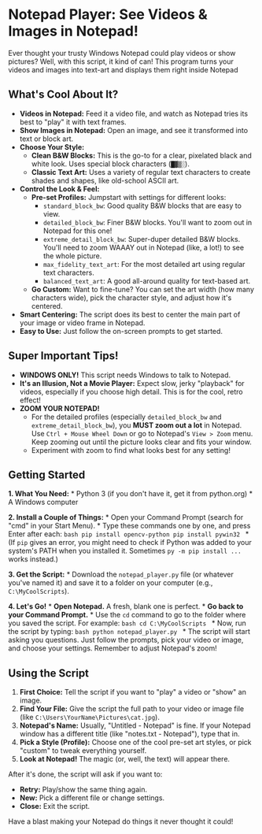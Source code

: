 # Notepad Player: See Videos & Images in Notepad!

Ever thought your trusty Windows Notepad could play videos or show pictures? Well, with this script, it kind of can! This program turns your videos and images into text-art and displays them right inside Notepad

## What's Cool About It?

*   **Videos in Notepad:** Feed it a video file, and watch as Notepad tries its best to "play" it with text frames.
*   **Show Images in Notepad:** Open an image, and see it transformed into text or block art.
*   **Choose Your Style:**
    *   **Clean B&W Blocks:** This is the go-to for a clear, pixelated black and white look. Uses special block characters (`█▓▒░`).
    *   **Classic Text Art:** Uses a variety of regular text characters to create shades and shapes, like old-school ASCII art.
*   **Control the Look & Feel:**
    *   **Pre-set Profiles:** Jumpstart with settings for different looks:
        *   `standard_block_bw`: Good quality B&W blocks that are easy to view.
        *   `detailed_block_bw`: Finer B&W blocks. You'll want to zoom out in Notepad for this one!
        *   `extreme_detail_block_bw`: Super-duper detailed B&W blocks. You'll need to zoom WAAAY out in Notepad (like, a lot!) to see the whole picture.
        *   `max_fidelity_text_art`: For the most detailed art using regular text characters.
        *   `balanced_text_art`: A good all-around quality for text-based art.
    *   **Go Custom:** Want to fine-tune? You can set the art width (how many characters wide), pick the character style, and adjust how it's centered.
*   **Smart Centering:** The script does its best to center the main part of your image or video frame in Notepad.
*   **Easy to Use:** Just follow the on-screen prompts to get started.

## Super Important Tips!

*   **WINDOWS ONLY!** This script needs Windows to talk to Notepad.
*   **It's an Illusion, Not a Movie Player:** Expect slow, jerky "playback" for videos, especially if you choose high detail. This is for the cool, retro effect!
*   **ZOOM YOUR NOTEPAD!**
    *   For the detailed profiles (especially `detailed_block_bw` and `extreme_detail_block_bw`), you **MUST zoom out a lot** in Notepad. Use `Ctrl + Mouse Wheel Down` or go to Notepad's `View > Zoom` menu. Keep zooming out until the picture looks clear and fits your window.
    *   Experiment with zoom to find what looks best for any setting!

## Getting Started

**1. What You Need:**
    *   Python 3 (if you don't have it, get it from python.org)
    *   A Windows computer

**2. Install a Couple of Things:**
    *   Open your Command Prompt (search for "cmd" in your Start Menu).
    *   Type these commands one by one, and press Enter after each:
        ```bash
        pip install opencv-python
        pip install pywin32
        ```
    *   (If `pip` gives an error, you might need to check if Python was added to your system's PATH when you installed it. Sometimes `py -m pip install ...` works instead.)

**3. Get the Script:**
    *   Download the `notepad_player.py` file (or whatever you've named it) and save it to a folder on your computer (e.g., `C:\MyCoolScripts`).

**4. Let's Go!**
    *   **Open Notepad.** A fresh, blank one is perfect.
    *   **Go back to your Command Prompt.**
    *   Use the `cd` command to go to the folder where you saved the script. For example:
        ```bash
        cd C:\MyCoolScripts
        ```
    *   Now, run the script by typing:
        ```bash
        python notepad_player.py
        ```
    *   The script will start asking you questions. Just follow the prompts, pick your video or image, and choose your settings. Remember to adjust Notepad's zoom!

## Using the Script

1.  **First Choice:** Tell the script if you want to "play" a video or "show" an image.
2.  **Find Your File:** Give the script the full path to your video or image file (like `C:\Users\YourName\Pictures\cat.jpg`).
3.  **Notepad's Name:** Usually, "Untitled - Notepad" is fine. If your Notepad window has a different title (like "notes.txt - Notepad"), type that in.
4.  **Pick a Style (Profile):** Choose one of the cool pre-set art styles, or pick "custom" to tweak everything yourself.
5.  **Look at Notepad!** The magic (or, well, the text) will appear there.

After it's done, the script will ask if you want to:
*   **Retry:** Play/show the same thing again.
*   **New:** Pick a different file or change settings.
*   **Close:** Exit the script.

Have a blast making your Notepad do things it never thought it could!
